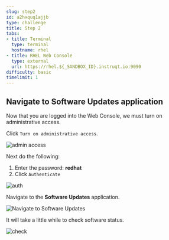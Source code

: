 ```yaml
---
slug: step2
id: a2hxquq1ajjb
type: challenge
title: Step 2
tabs:
- title: Terminal
  type: terminal
  hostname: rhel
- title: RHEL Web Console
  type: external
  url: https://rhel.${_SANDBOX_ID}.instruqt.io:9090
difficulty: basic
timelimit: 1
---
```

## Navigate to Software Updates application

Now that you are logged into the Web Console, we must turn on administrative access.

Click `Turn on administrative access`.

![admin access](../assets/turn-on-admin.png)

Next do the following:

1) Enter the password: **redhat**
2) Click `Authenticate`

![auth](../assets/auth.png)

Navigate to the **Software Updates** application.

![Navigate to Software Updates](../assets/Nav-Updates.png)

It will take a little while to check software status.

![check](../assets/checking.png)
